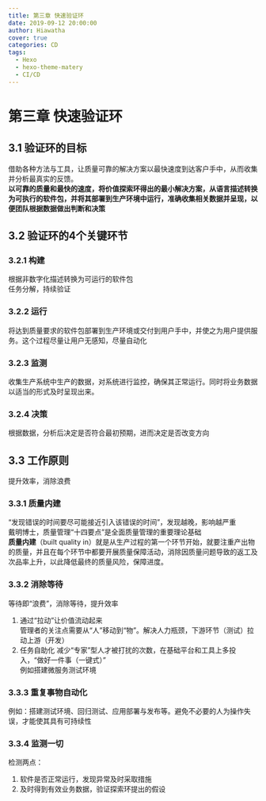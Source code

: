 ```yaml
---
title: 第三章 快速验证环
date: 2019-09-12 20:00:00
author: Hiawatha
cover: true
categories: CD
tags:
  - Hexo
  - hexo-theme-matery
  - CI/CD
---
```

# 第三章 快速验证环
## 3.1 验证环的目标
借助各种方法与工具，让质量可靠的解决方案以最快速度到达客户手中，从而收集并分析最真实的反馈。  
**以可靠的质量和最快的速度，将价值探索环得出的最小解决方案，从语言描述转换为可执行的软件包，并将其部署到生产环境中运行，准确收集相关数据并呈现，以便团队根据数据做出判断和决策**
## 3.2 验证环的4个关键环节
### 3.2.1 构建
根据非数字化描述转换为可运行的软件包  
任务分解，持续验证
### 3.2.2 运行
将达到质量要求的软件包部署到生产环境或交付到用户手中，并使之为用户提供服务。这个过程尽量让用户无感知，尽量自动化  
### 3.2.3 监测
收集生产系统中生产的数据，对系统进行监控，确保其正常运行。同时将业务数据以适当的形式及时呈现出来。
### 3.2.4 决策
根据数据，分析后决定是否符合最初预期，进而决定是否改变方向
## 3.3 工作原则
提升效率，消除浪费
### 3.3.1 质量内建
“发现错误的时间要尽可能接近引入该错误的时间”，发现越晚，影响越严重  
戴明博士，质量管理“十四要点”是全面质量管理的重要理论基础  
**质量内建**（built quality in）就是从生产过程的第一个环节开始，就要注重产出物的质量，并且在每个环节中都要开展质量保障活动，消除因质量问题导致的返工及次品率上升，以此降低最终的质量风险，保障进度。
### 3.3.2 消除等待
等待即“浪费”，消除等待，提升效率
1. 通过“拉动”让价值流动起来  
   管理者的关注点需要从“人”移动到“物”。解决人力瓶颈，下游环节（测试）拉动上游（开发）  
2. 任务自助化
   减少“专家”型人才被打扰的次数，在基础平台和工具上多投入，“做好一件事（一键式）”  
   例如搭建微服务测试环境
### 3.3.3 重复事物自动化
例如：搭建测试环境、回归测试、应用部署与发布等。避免不必要的人为操作失误，才能使其具有可持续性
### 3.3.4 监测一切
检测两点：
1. 软件是否正常运行，发现异常及时采取措施
2. 及时得到有效业务数据，验证探索环提出的假设
